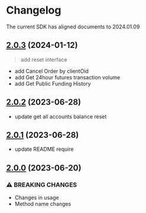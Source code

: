 # Changelog

The current SDK has aligned documents to 2024.01.09

## [2.0.3](https://github.com/Kucoin/kucoin-futures-node-sdk/compare/v2.0.2...v2.0.3) (2024-01-12)
> add reset interface
- add Cancel Order by clientOid
- add Get 24hour futures transaction volume
- add Get Public Funding History

## [2.0.2](https://github.com/Kucoin/kucoin-futures-node-sdk/compare/v2.0.1...v2.0.2) (2023-06-28)
- update get all accounts balance reset

## [2.0.1](https://github.com/Kucoin/kucoin-futures-node-sdk/compare/v2.0.0...v2.0.1) (2023-06-28)
- update README require

## [2.0.0](https://github.com/Kucoin/kucoin-futures-node-sdk/compare/v1.0.3...v2.0.0) (2023-06-20)
### ⚠ BREAKING CHANGES
- Changes in usage
- Method name changes